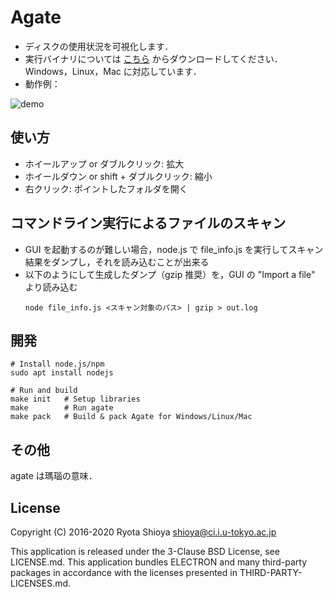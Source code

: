 # Agate

* ディスクの使用状況を可視化します．
* 実行バイナリについては [こちら](https://github.com/shioyadan/agate/releases)
からダウンロードしてください．Windows，Linux，Mac に対応しています．
* 動作例：

![demo](https://github.com/shioyadan/agate/wiki/images/agate.gif)


## 使い方

* ホイールアップ or ダブルクリック: 拡大
* ホイールダウン or  shift + ダブルクリック: 縮小
* 右クリック: ポイントしたフォルダを開く

## コマンドライン実行によるファイルのスキャン

* GUI を起動するのが難しい場合，node.js で file_info.js を実行してスキャン結果をダンプし，それを読み込むことが出来る
*  以下のようにして生成したダンプ（gzip 推奨）を，GUI の "Import a file" より読み込む
    ```
    node file_info.js <スキャン対象のパス> | gzip > out.log
    ```
## 開発

    # Install node.js/npm
    sudo apt install nodejs

    # Run and build
    make init   # Setup libraries
    make        # Run agate
    make pack   # Build & pack Agate for Windows/Linux/Mac

## その他
agate は瑪瑙の意味．

## License

Copyright (C) 2016-2020 Ryota Shioya <shioya@ci.i.u-tokyo.ac.jp>

This application is released under the 3-Clause BSD License, see LICENSE.md.
This application bundles ELECTRON and many third-party packages in accordance with 
the licenses presented in THIRD-PARTY-LICENSES.md.
